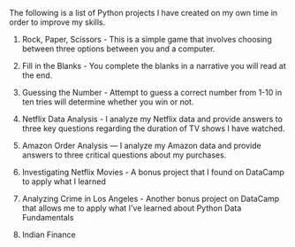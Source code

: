 The following is a list of Python projects I have created on my own time in order to improve my skills.

1. Rock, Paper, Scissors - This is a simple game that involves choosing between three options between you and a computer.

2. Fill in the Blanks - You complete the blanks in a narrative you will read at the end.

3. Guessing the Number - Attempt to guess a correct number from 1-10 in ten tries will determine whether you win or not.

4. Netflix Data Analysis - I analyze my Netflix data and provide answers to three key questions regarding the duration of TV shows I have watched.

5. Amazon Order Analysis — I analyze my Amazon data and provide answers to three critical questions about my purchases.

6. Investigating Netflix Movies - A bonus project that I found on DataCamp to apply what I learned

7. Analyzing Crime in Los Angeles - Another bonus project on DataCamp that allows me to apply what I've learned about Python Data Fundamentals

8. Indian Finance
